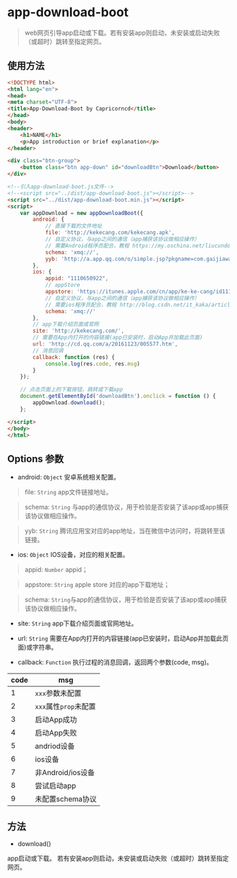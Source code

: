 # app-download-boot

> web网页引导app启动或下载。若有安装app则启动，未安装或启动失败（或超时）跳转至指定网页。

## 使用方法

```html
<!DOCTYPE html>
<html lang="en">
<head>
<meta charset="UTF-8">
<title>App-Download-Boot by Capricorncd</title>
</head>
<body>
<header>
    <h1>NAME</h1>
    <p>App introduction or brief explanation</p>
</header>

<div class="btn-group">
    <button class="btn app-down" id="downloadBtn">Download</button>
</div>

<!--引入app-download-boot.js文件-->
<!--<script src="../dist/app-download-boot.js"></script>-->
<script src="../dist/app-download-boot.min.js"></script>
<script>
    var appDownload = new appDownloadBoot({
        android: {
            // 直接下载的文件地址
            file: 'http://kekecang.com/kekecang.apk',
            // 自定义协议，与app之间的通信（app捕获该协议做相应操作）
            // 需要Android程序员配合，教程 https://my.oschina.net/liucundong/blog/354029
            schema: 'xmq://',
            yyb: 'http://a.app.qq.com/o/simple.jsp?pkgname=com.gaijiawang.kekecang' // 应用宝推广链接
        },
        ios: {
            appid: "1110650922",
            // appStore
            appstore: 'https://itunes.apple.com/cn/app/ke-ke-cang/id1110650922?mt=8',
            // 自定义协议，与app之间的通信（app捕获该协议做相应操作）
            // 需要ios程序员配合，教程 http://blog.csdn.net/it_kaka/article/details/51958312
            schema: 'xmq://'
        },
        // app下载介绍页面或官网
        site: 'http://kekecang.com/',
        // 需要在App内打开的内容链接(app已安装时，启动App并加载此页面)
        url: 'http://cd.qq.com/a/20161123/005577.htm',
        // 消息回调
        callback: function (res) {
            console.log(res.code, res.msg)
        }
    });

    // 点击页面上的下载按钮，跳转或下载app
    document.getElementById('downloadBtn').onclick = function () {
        appDownload.download();
    };

</script>
</body>
</html>

```

## Options 参数

* android: `Object` 安卓系统相关配置。

>  file: `String` app文件链接地址。

>  schema: `String` 与app的通信协议，用于检验是否安装了该app或app捕获该协议做相应操作。

>  yyb: `String` 腾讯应用宝对应的app地址，当在微信中访问时，将跳转至该链接。

* ios: `Object` IOS设备，对应的相关配置。

>  appid: `Number` appid；

>  appstore: `String` apple store 对应的app下载地址；

> schema: `String`与app的通信协议，用于检验是否安装了该app或app捕获该协议做相应操作。

* site: `String` app下载介绍页面或官网地址。

* url: `String` 需要在App内打开的内容链接(app已安装时，启动App并加载此页面)或字符串。

* callback: `Function` 执行过程的消息回调，返回两个参数(code, msg)。

| code | msg |  
| -- | -- |  
| 1 | `xxx`参数未配置 |  
| 2 | `xxx`属性`prop`未配置 |  
| 3 | 启动App成功 |  
| 4 | 启动App失败 |  
| 5 | andriod设备 |  
| 6 | ios设备 |  
| 7 | 非Android/ios设备 |  
| 8 | 尝试启动app |  
| 9 | 未配置schema协议 |  


## 方法

* download() 

 app启动或下载。 若有安装app则启动，未安装或启动失败（或超时）跳转至指定网页。